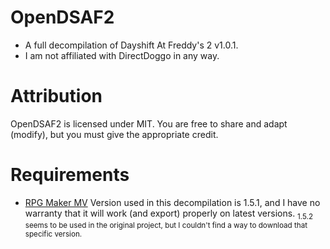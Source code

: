 # OpenDSAF2
- A full decompilation of Dayshift At Freddy's 2 v1.0.1.
- I am not affiliated with DirectDoggo in any way.

# Attribution
OpenDSAF2 is licensed under MIT. You are free to share and adapt (modify), but you must give the appropriate credit.

# Requirements
- [RPG Maker MV](https://www.rpgmakerweb.com/products/rpg-maker-mv)
Version used in this decompilation is 1.5.1, and I have no warranty that it will work (and export) properly on latest versions.
<sub>1.5.2 seems to be used in the original project, but I couldn't find a way to download that specific version.</sub>